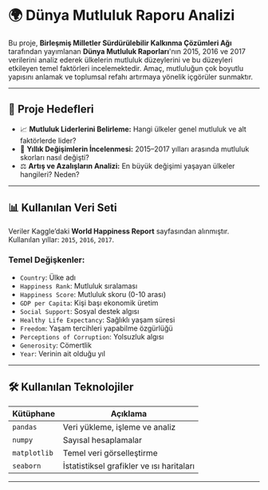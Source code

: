 
# 🌍 Dünya Mutluluk Raporu Analizi

Bu proje, **Birleşmiş Milletler Sürdürülebilir Kalkınma Çözümleri Ağı** tarafından yayımlanan **Dünya Mutluluk Raporları**'nın 2015, 2016 ve 2017 verilerini analiz ederek ülkelerin mutluluk düzeylerini ve bu düzeyleri etkileyen temel faktörleri incelemektedir. Amaç, mutluluğun çok boyutlu yapısını anlamak ve toplumsal refahı artırmaya yönelik içgörüler sunmaktır.

---

## 🎯 Proje Hedefleri

- 📈 **Mutluluk Liderlerini Belirleme:** Hangi ülkeler genel mutluluk ve alt faktörlerde lider?
- 🔁 **Yıllık Değişimlerin İncelenmesi:** 2015–2017 yılları arasında mutluluk skorları nasıl değişti?
- ⚖️ **Artış ve Azalışların Analizi:** En büyük değişimi yaşayan ülkeler hangileri? Neden?

---

## 📊 Kullanılan Veri Seti

Veriler Kaggle’daki **World Happiness Report** sayfasından alınmıştır. Kullanılan yıllar: `2015`, `2016`, `2017`.

### Temel Değişkenler:
- `Country`: Ülke adı
- `Happiness Rank`: Mutluluk sıralaması
- `Happiness Score`: Mutluluk skoru (0-10 arası)
- `GDP per Capita`: Kişi başı ekonomik üretim
- `Social Support`: Sosyal destek algısı
- `Healthy Life Expectancy`: Sağlıklı yaşam süresi
- `Freedom`: Yaşam tercihleri yapabilme özgürlüğü
- `Perceptions of Corruption`: Yolsuzluk algısı
- `Generosity`: Cömertlik
- `Year`: Verinin ait olduğu yıl

---

## 🛠️ Kullanılan Teknolojiler

| Kütüphane     | Açıklama                            |
|--------------|-------------------------------------|
| `pandas`     | Veri yükleme, işleme ve analiz      |
| `numpy`      | Sayısal hesaplamalar                |
| `matplotlib` | Temel veri görselleştirme           |
| `seaborn`    | İstatistiksel grafikler ve ısı haritaları |

---



